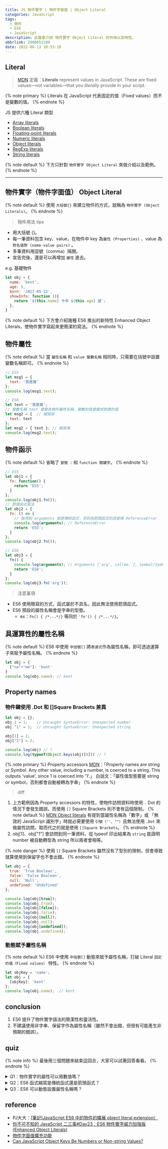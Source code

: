 ```yaml
---
title: JS 物件實字 | 物件字面值 | Object Literal
categories: JavaScript
tags:
  - 物件
  - ES6
  - JavaScript
description: 此篇會介紹 物件實字 Object Literal 的作用以及特性。
abbrlink: 2900651289
date: 2022-06-13 10:53:10
---
```


## Literal

> [MDN](https://developer.mozilla.org/en-US/docs/Glossary/Literal) 定義：**Literals** represent values in JavaScript. These are fixed values—not variables—that you *literally* provide in your script.

{% note primary %}
Literals 在 JavaScript 代表固定的值（Fixed values）而不是變數的值。
{% endnote %}

JS 提供六種 Literal 類型

- [Array literals](https://developer.mozilla.org/en-US/docs/Web/JavaScript/Guide/Grammar_and_types#array_literals)
- [Boolean literals](https://developer.mozilla.org/en-US/docs/Web/JavaScript/Guide/Grammar_and_types#boolean_literals)
- [Floating-point literals](https://developer.mozilla.org/en-US/docs/Web/JavaScript/Guide/Grammar_and_types#floating-point_literals)
- [Numeric literals](https://developer.mozilla.org/en-US/docs/Web/JavaScript/Guide/Grammar_and_types#numeric_literals)
- [Object literals](https://developer.mozilla.org/en-US/docs/Web/JavaScript/Guide/Grammar_and_types#object_literals)
- [RegExp literals](https://developer.mozilla.org/en-US/docs/Web/JavaScript/Guide/Grammar_and_types#regexp_literals)
- [String literals](https://developer.mozilla.org/en-US/docs/Web/JavaScript/Guide/Grammar_and_types#string_literals)

{% note default %}
下方只針對 `物件實字 Object Literal` 來做介紹以及範例。
{% endnote %}

---

## 物件實字（物件字面值） Object Literal

{% note default %}
使用 `大括號{}` 來建立物件的方式，就稱為 `物件實字 (Object Literals)`。
{% endnote %}

> 物件用法 tips

- 用大括號 {}。
- 每一筆資料包含 key、value，在物件中 key 為`屬性 (Properties)` 、value 為 `對名值對 (name-value pairs)` 。
- 多筆資料用逗號（comma）隔開。
- 宣告完後，還是可以再增加 `屬性` 進去。

e.g. 基礎物件

```js
let obj = {
  name: 'kent',
  age: 5,
  born: '2017-05-12',
  showInfo: function (){
    return `${this.name} 今年 ${this.age} 歲`;
  },
}
```

{% note default %}
下方會介紹幾種 ES6 推出的新特性 Enhanced Object Literals，使物件實字寫起來更簡潔的寫法。 
{% endnote %}

## 物件屬性

{% note default %}
當 `屬性名稱` 和 `value 變數名稱` 相同時，只需要在括號中設置變數名稱即可。
{% endnote %}

```js
// ES5
let msg1 = {
  text: '我是誰'
};
console.log(msg1.text);

// ES6
let text = '我是誰';
// 變數名稱 text 會變為物件屬性名稱，變數的值會變成對應的值
let msg2 = {  // 縮寫前
  text: text
};
let msg2 = { text }; // 縮寫後
console.log(msg2.text);
```

## 物件函示

{% note default %}
省略了 `冒號 :` 和 `function 關鍵字`。
{% endnote %}

```js
// ES5
let obj1 = {
  fn: function() {
    return 'ES5';
  }
};
console.log(obj1.fn());
// 箭頭函式寫法
let obj2 = {
  fn: () => {
    // 取得到 arguments 就是傳統函式，否則為箭頭函式的話會噴 ReferenceError
    console.log(arguments); // ReferenceError
    return 'ES5';
  }
};
console.log(obj2.fn());

// ES6
let obj3 = {
  fn() {
    console.log(arguments); // Arguments ['arg', callee: ƒ, Symbol(Symbol.iterator): ƒ]
    return 'ES6';
  }
};
console.log(obj3.fn('arg'));
```

> 注意事項

- ES6 使用簡寫的方式，函式屬於不具名，因此無法使用箭頭函式。
- ES6 預設的屬性名稱會是字串的型態。
  - ex：`fn() { /*...*/}` 等同於 `'fn'() { /*...*/}`。

## 具運算性的屬性名稱

{% note default %}
ES6 中使用 `中括號[]` 將`表達式`作為屬性名稱，即可透過運算子來賦予屬性名稱。
{% endnote %}

```js
let obj = {
  ["na"+"me"]: 'kent'
}
console.log(obj.name); // kent
```

## Property names

### 物件鍵使用 .Dot 和 []Square Brackets 差異

```js
let obj = {};
obj.1 = 1;    // Uncaught SyntaxError: Unexpected number
obj."1" = 1;  // Uncaught SyntaxError: Unexpected string

obj[1] = 1;
obj["1"] = 2;

console.log(obj) // ?
console.log(typeof(Object.keys(obj)[0])) // ?
```

{% note primary %}
Property accessors [MDN](https://developer.mozilla.org/en-US/docs/Web/JavaScript/Reference/Operators/Property_Accessors#property_names/#Property%20names)：「Property names are string or Symbol. Any other value, including a number, is coerced to a string. This outputs 'value', since 1 is coerced into '1'.」
白話文：「屬性值型態要是 string or symbol，否則都會自動被轉為字串」
{% endnote %}

> diff

1. 上方範例因為 Property accessors 的特性，使物件訪問資料時使用 `.` Dot 的情況下會發生錯誤，而使用 `[]` Square Brackets 則不會有這個限制。
{% note default %}
[MDN Object literals](https://developer.mozilla.org/en-US/docs/Web/JavaScript/Guide/Grammar_and_types#object_literals) 有提到當屬性名稱為「數字」或 「無效的 JavaScript 識別字」時就必需要使用 `引號（''、""）`且無法使用 `.Dot` 來做屬性訪問，取而代之的就是使用 `[]Square Brackets`。
{% endnote %}
2. obj[1]、obj["1"] 會訪問到同一筆資料，從 typeof 印出結果為 `string` 能證明 number 被自動轉型為 string 所以兩者會相等。

{% note danger %}
使用 `[]` Square Brackets 雖然沒有了型別的限制，但會導致就算使用到保留字也不會出錯。
{% endnote %}

```js
let obj = {
  true: 'True Boolean',
  false: 'False Boolean',
  null: 'Null',
  undefined: 'Undefined'
};

console.log(obj[true]);
console.log(obj.true);
console.log(obj[false]);
console.log(obj.false);
console.log(obj[null]);
console.log(obj.null);
console.log(obj[undefined]);
console.log(obj.undefined);
```

### 動態賦予屬性名稱

{% note default %}
ES6 中使用 `中括號[]` 動態來賦予屬性名稱，打破 Literal `固定的值（Fixed values）` 特性。
{% endnote %}

```js
let objKey = 'name';
let obj = {
  [objKey]: 'kent'
};
console.log(obj.name);  // kent
```

## conclusion

1. ES6 提升了物件實字語法的簡潔性和靈活性。
2. 不建議使用非字串、保留字作為屬性名稱（雖然不會出錯，但很有可能產生非預期的錯誤）。

## quiz

{% note info %}
最後用三個問題來結束這回合，大家可以試著回答看看。
{% endnote %}

<details>
  <summary>Q1：物件實字的屬性可以用數值嗎？</summary>
  <answer>A1：可以</answer>
<pre><code>let obj = {
  0: 'num'
};
console.log(obj[0]); // num
</code></pre>
</details>

<details>
  <summary>Q2：ES6 函式縮寫是傳統函式還是箭頭函式？</summary>
  <answer>A2：箭頭函式，因為有印出 Arguments 類陣列。</answer>
<pre><code>let obj = {
  fn() {
    console.log(arguments); // Arguments []
    return 'ES6';
  }
};
obj.fn();
</code></pre>
</details>

<details>
  <summary>Q3：ES6 可以動態設置屬性名稱嗎？</summary>
  <answer>A3：可以，使用中括號[]。</answer>
<pre><code>let objKey = 'name';
let obj = {
  [objKey]: 'kent'
};
console.log(obj.name);  // kent
</code></pre>
</details>

## reference

- PJ大大：[[筆記]JavaScript ES6 中的物件的擴展 object literal extension）](https://pjchender.blogspot.com/2017/01/es6-object-literal-extension.html)
- [你不可不知的 JavaScript 二三事#Day23：ES6 物件實字威力加強版 (Enhanced Object Literals)](https://ithelp.ithome.com.tw/articles/10208316)
- [物件字面值擴充功能](https://chupai.github.io/posts/200515_js_object_literal_extension/)
- [Can JavaScript Object Keys Be Numbers or Non-string Values?](https://www.becomebetterprogrammer.com/can-javasscript-object-keys-be-numbers-or-non-string-values/)
